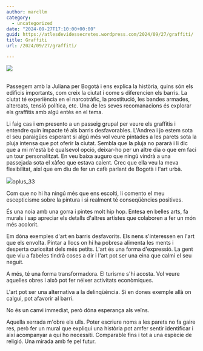 ```yaml
---
author: marcllm
category:
  - uncategorized
date: "2024-09-27T17:10:00+00:00"
guid: https://atlesdevidessecretes.wordpress.com/2024/09/27/graffiti/
title: Graffiti
url: /2024/09/27/graffiti/

---
```

![](https://blogger.googleusercontent.com/img/a/AVvXsEiO2uMVs3S3OKnpUBYGP49MnsMtKwrhjW6Hkj-1qdTc-ap4L2EjQgMqhiLAFU7nMc6UEFbX2XqhrruWpG-7aIG6uCrbuD2N6yXAwakloevBgg33ORoe_WtN9FhP6cpMxmo1PTfnYWs-EhsfSb02jk2JKmboH7gVYB5aagMGRdZQ2-MMb4Ft6ovC8j_crllv=rw)

[  
](https://blogger.googleusercontent.com/img/a/AVvXsEiO2uMVs3S3OKnpUBYGP49MnsMtKwrhjW6Hkj-1qdTc-ap4L2EjQgMqhiLAFU7nMc6UEFbX2XqhrruWpG-7aIG6uCrbuD2N6yXAwakloevBgg33ORoe_WtN9FhP6cpMxmo1PTfnYWs-EhsfSb02jk2JKmboH7gVYB5aagMGRdZQ2-MMb4Ft6ovC8j_crllv) Passegem amb la Juliana per Bogotà i ens explica la història, quins són els edificis importants, com creix la ciutat i come s diferencien els barris. La ciutat té experiència en el narcotràfic, la prostitució, les bandes armades, altercats, tensió política, etc. Una de les seves recomanacions és explorar els graffitis amb algú entès en el tema.

Li faig cas i em presento a un passeig grupal per veure els graffitis i entendre quin impacte té als barris desfavorables. L'Andrea i jo estem sota el seu paraigües esperant si algú més vol veure pintades a les parets sota la pluja intensa que pot oferir la ciutat. Sembla que la pluja no pararà i li dic que a mi m'està bé qualsevol opció, deixar-ho per un altre dia o que em faci un tour personalitzat. En veu baixa auguro que ningú vindrà a una passejada sota el xàfec que estava caient. Crec que ella veu la meva flexibilitat, així que em diu de fer un cafè parlant de Bogotà i l'art urbà.

![](/wp-content/uploads/2024/09/image.jpg?w=1024)oplus\_33

Com que no hi ha ningú més que ens escolti, li comento el meu escepticisme sobre la pintura i si realment té conseqüències positives.

És una noia amb una gorra i pintes molt hip hop. Entesa en belles arts, fa murals i sap apreciar els detalls d'altres artistes que colaboren a fer un món més acolorit.

Em dóna exemples d'art en barris desfavorits. Els nens s'interessen en l'art que els envolta. Pintar a llocs on hi ha pobresa alimenta les ments i desperta curiositat dels més petits. L'art és una forma d'expressió. La gent que viu a fabeles tindrà coses a dir i l'art pot ser una eina que calmi el seu neguit.

A més, té una forma transformadora. El turisme s'hi acosta. Vol veure aquelles obres i això pot fer néixer activitats econòmiques.

L'art pot ser una alternativa a la delinqüència. Si en dones exemple allà on calgui, pot afavorir al barri.

No és un canvi immediat, però dóna esperança als veïns.

Aquella xerrada m'obre els ulls. Poter escriure noms a les parets no fa gaire res, però fer un mural que expliqui una història pot amfer sentir identificar i així acompanyar a qui ho necessiti. Comparable fins i tot a una espècie de religió. Una mirada amb fe pel futur.
